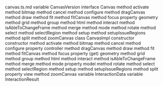 canvas.ts.md
variable CanvasVersion
interface Canvas
	method activate
	method bitmap
	method cancel
	method configure
	method dragCanvas
	method draw
	method fit
	method fitCanvas
	method focus
	property geometry
	method grid
	method group
	method html
	method interact
	method isAbleToChangeFrame
	method merge
	method mode
	method rotate
	method select
	method selectRegion
	method setup
	method setupIssueRegions
	method split
	method zoomCanvas
class CanvasImpl
	constructor constructor
	method activate
	method bitmap
	method cancel
	method configure
	property controller
	method dragCanvas
	method draw
	method fit
	method fitCanvas
	method focus
	property (get) geometry
	method grid
	method group
	method html
	method interact
	method isAbleToChangeFrame
	method merge
	method mode
	property model
	method rotate
	method select
	method selectRegion
	method setup
	method setupIssueRegions
	method split
	property view
	method zoomCanvas
variable InteractionData
variable InteractionResult
